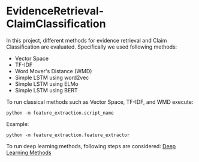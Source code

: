 # EvidenceRetrieval-ClaimClassification

In this project, different methods for evidence retrieval and Claim Classification are evaluated. Specifically we used following methods:
* Vector Space
* TF-IDF
* Word Mover's Distance (WMD)
* Simple LSTM using word2vec
* Simple LSTM using ELMo
* Simple LSTM using BERT

To run classical methods such as Vector Space, TF-IDF, and WMD execute:
```
python -m feature_extraction.script_name
```
Example:
```
python -m feature_extraction.feature_extractor
```

To run deep learning methods, following steps are considered: [Deep Learning Methods](https://github.com/DeFacto/EvidenceRetrieval-ClaimClassification/tree/master/models/DeepLearningModels)
